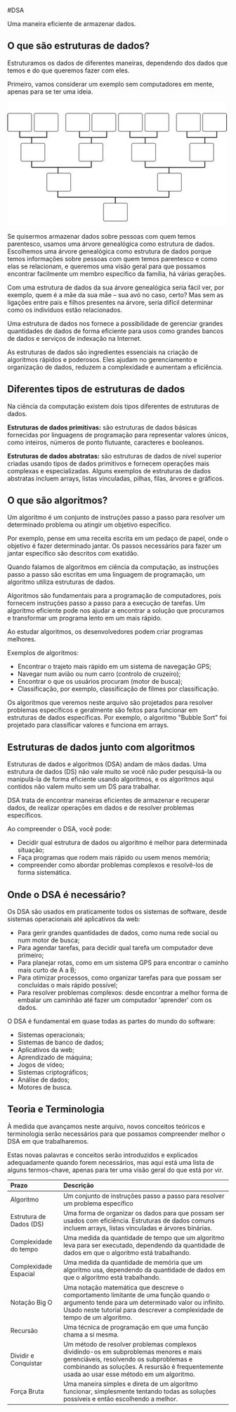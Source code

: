 #DSA

Uma maneira eficiente de armazenar dados.

## O que são estruturas de dados?

Estruturamos os dados de diferentes maneiras, dependendo dos dados que temos e do que queremos fazer com eles.

Primeiro, vamos considerar um exemplo sem computadores em mente, apenas para se ter uma ideia.

![Complexidade de valor mais baixo](../images/arrays/familyTree.jpg)

Se quisermos armazenar dados sobre pessoas com quem temos parentesco, usamos uma árvore genealógica como estrutura de dados. Escolhemos uma árvore genealógica como estrutura de dados porque temos informações sobre pessoas com quem temos parentesco e como elas se relacionam, e queremos uma visão geral para que possamos encontrar facilmente um membro específico da família, há várias gerações.

Com uma estrutura de dados da sua árvore genealógica seria fácil ver, por exemplo, quem é a mãe da sua mãe – sua avó no caso, certo? Mas sem as ligações entre pais e filhos presentes na árvore, seria difícil determinar como os indivíduos estão relacionados.

Uma estrutura de dados nos fornece a possibilidade de gerenciar grandes quantidades de dados de forma eficiente para usos como grandes bancos de dados e serviços de indexação na Internet.

As estruturas de dados são ingredientes essenciais na criação de algoritmos rápidos e poderosos. Eles ajudam no gerenciamento e organização de dados, reduzem a complexidade e aumentam a eficiência.

## Diferentes tipos de estruturas de dados

Na ciência da computação existem dois tipos diferentes de estruturas de dados.

**Estruturas de dados primitivas:** são estruturas de dados básicas fornecidas por linguagens de programação para representar valores únicos, como inteiros, números de ponto flutuante, caracteres e booleanos.

**Estruturas de dados abstratas:** são estruturas de dados de nível superior criadas usando tipos de dados primitivos e fornecem operações mais complexas e especializadas. Alguns exemplos de estruturas de dados abstratas incluem arrays, listas vinculadas, pilhas, filas, árvores e gráficos.

## O que são algoritmos?

Um algoritmo é um conjunto de instruções passo a passo para resolver um determinado problema ou atingir um objetivo específico.

Por exemplo, pense em uma receita escrita em um pedaço de papel, onde o objetivo é fazer determinado jantar. Os passos necessários para fazer um jantar específico são descritos com exatidão.

Quando falamos de algoritmos em ciência da computação, as instruções passo a passo são escritas em uma linguagem de programação, um algoritmo utiliza estruturas de dados.

Algoritmos são fundamentais para a programação de computadores, pois fornecem instruções passo a passo para a execução de tarefas. Um algoritmo eficiente pode nos ajudar a encontrar a solução que procuramos e transformar um programa lento em um mais rápido.

Ao estudar algoritmos, os desenvolvedores podem criar programas melhores.

Exemplos de algoritmos:

- Encontrar o trajeto mais rápido em um sistema de navegação GPS;
- Navegar num avião ou num carro (controlo de cruzeiro);
- Encontrar o que os usuários procuram (motor de busca);
- Classificação, por exemplo, classificação de filmes por classificação.

Os algoritmos que veremos neste arquivo são projetados para resolver problemas específicos e geralmente são feitos para funcionar em estruturas de dados específicas. Por exemplo, o algoritmo "Bubble Sort" foi projetado para classificar valores e funciona em arrays.

## Estruturas de dados junto com algoritmos

Estruturas de dados e algoritmos (DSA) andam de mãos dadas. Uma estrutura de dados (DS) não vale muito se você não puder pesquisá-la ou manipulá-la de forma eficiente usando algoritmos, e os algoritmos aqui contidos não valem muito sem um DS para trabalhar.

DSA trata de encontrar maneiras eficientes de armazenar e recuperar dados, de realizar operações em dados e de resolver problemas específicos.

Ao compreender o DSA, você pode:

- Decidir qual estrutura de dados ou algoritmo é melhor para determinada situação;
- Faça programas que rodem mais rápido ou usem menos memória;
- compreender como abordar problemas complexos e resolvê-los de forma sistemática.

## Onde o DSA é necessário?

Os DSA são usados ​​em praticamente todos os sistemas de software, desde sistemas operacionais até aplicativos da web:

- Para gerir grandes quantidades de dados, como numa rede social ou num motor de busca;
- Para agendar tarefas, para decidir qual tarefa um computador deve primeiro;
- Para planejar rotas, como em um sistema GPS para encontrar o caminho mais curto de A a B;
- Para otimizar processos, como organizar tarefas para que possam ser concluídas o mais rápido possível;
- Para resolver problemas complexos: desde encontrar a melhor forma de embalar um caminhão até fazer um computador 'aprender' com os dados.

O DSA é fundamental em quase todas as partes do mundo do software:

- Sistemas operacionais;
- Sistemas de banco de dados;
- Aplicativos da web;
- Aprendizado de máquina;
- Jogos de vídeo;
- Sistemas criptográficos;
- Análise de dados;
- Motores de busca.

## Teoria e Terminologia

À medida que avançamos neste arquivo, novos conceitos teóricos e terminologia serão necessários para que possamos compreender melhor o DSA em que trabalharemos.

Estas novas palavras e conceitos serão introduzidos e explicados adequadamente quando forem necessários, mas aqui está uma lista de alguns termos-chave, apenas para ter uma visão geral do que está por vir.

| Prazo                   | Descrição                                                                                                                                                                                                                       |
| :---------------------- | :------------------------------------------------------------------------------------------------------------------------------------------------------------------------------------------------------------------------------ |
| Algoritmo               | Um conjunto de instruções passo a passo para resolver um problema específico                                                                                                                                                    |
| Estrutura de Dados (DS) | Uma forma de organizar os dados para que possam ser usados ​​com eficiência. Estruturas de dados comuns incluem arrays, listas vinculadas e árvores binárias.                                                                   |
| Complexidade do tempo   | Uma medida da quantidade de tempo que um algoritmo leva para ser executado, dependendo da quantidade de dados em que o algoritmo está trabalhando.                                                                              |
| Complexidade Espacial   | Uma medida da quantidade de memória que um algoritmo usa, dependendo da quantidade de dados em que o algoritmo está trabalhando.                                                                                                |
| Notação Big O           | Uma notação matemática que descreve o comportamento limitante de uma função quando o argumento tende para um determinado valor ou infinito. Usado neste tutorial para descrever a complexidade de tempo de um algoritmo.        |
| Recursão                | Uma técnica de programação em que uma função chama a si mesma.                                                                                                                                                                  |
| Dividir e Conquistar    | Um método de resolver problemas complexos dividindo-os em subproblemas menores e mais gerenciáveis, resolvendo os subproblemas e combinando as soluções. A resursão é frequentemente usada ao usar esse método em um algoritmo. |
| Força Bruta             | Uma maneira simples e direta de um algoritmo funcionar, simplesmente tentando todas as soluções possíveis e então escolhendo a melhor.                                                                                          |
